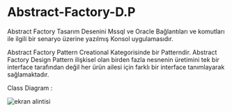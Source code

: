 # Abstract-Factory-D.P
Abstract Factory Tasarım Desenini Mssql ve Oracle Bağlantıları ve komutları ile ilgili bir senaryo üzerine yazılmış Konsol uygulamasıdır.

Abstract Factory Pattern Creational Kategorisinde bir Patterndir. 
Abstract Factory Design Pattern ilişkisel olan birden fazla nesnenin üretimini tek bir interface tarafından değil her ürün ailesi için farklı bir interface tanımlayarak sağlamaktadır.

Class Diagram : 

![ekran alintisi](https://user-images.githubusercontent.com/37370113/39402562-1bbc297c-4b6b-11e8-98cc-8ce9bbb1e2ab.JPG)
